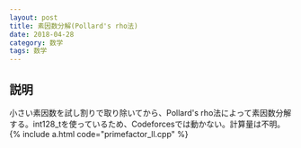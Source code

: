 ```yaml
---
layout: post
title: 素因数分解(Pollard's rho法)
date: 2018-04-28
category: 数学
tags: 数学
---
```


## 説明
小さい素因数を試し割りで取り除いてから、Pollard's rho法によって素因数分解する。int128_tを使っているため、Codeforcesでは動かない。計算量は不明。
{% include a.html code="primefactor_ll.cpp" %}